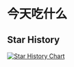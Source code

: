 # 今天吃什么



## Star History

[![Star History Chart](https://api.star-history.com/svg?repos=realheyu/eat_what&type=Date)](https://star-history.com/#realheyu/eat_what&Date)
